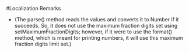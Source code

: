 #Localization Remarks

- (The parse() method reads the values and converts it to Number if it succeeds. So, it does not use the maximum fraction digits set using setMaximumFractionDigits; however, if it were to use the format() method, which is meant for printing numbers, it will use this maximum fraction digits limit set.)
